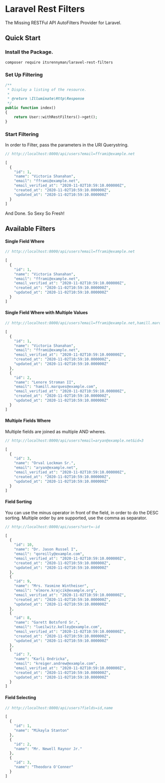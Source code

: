 # Laravel Rest Filters

The Missing RESTFul API AutoFilters Provider for Laravel.

## Quick Start

### Install the Package.

```bash
composer require itsrennyman/laravel-rest-filters
```

### Set Up Filtering

```php
/**
 * Display a listing of the resource.
 *
 * @return \Illuminate\Http\Response
 */
public function index()
{
    return User::withRestFilters()->get();
}
```

### Start Filtering

In order to Filter, pass the parameters in the URI Querystring.

```php
// http://localhost:8000/api/users?email=fframi@example.net

[
  {
    "id": 1,
    "name": "Victoria Shanahan",
    "email": "fframi@example.net",
    "email_verified_at": "2020-11-02T10:59:10.000000Z",
    "created_at": "2020-11-02T10:59:10.000000Z",
    "updated_at": "2020-11-02T10:59:10.000000Z"
  }
]
```

And Done. So Sexy So Fresh!

## Available Filters

#### Single Field Where

```php
// http://localhost:8000/api/users?email=fframi@example.net

[
  {
    "id": 1,
    "name": "Victoria Shanahan",
    "email": "fframi@example.net",
    "email_verified_at": "2020-11-02T10:59:10.000000Z",
    "created_at": "2020-11-02T10:59:10.000000Z",
    "updated_at": "2020-11-02T10:59:10.000000Z"
  }
]
```

#### Single Field Where with Multiple Values

```php
// http://localhost:8000/api/users?email=fframi@example.net,hamill.marques@example.com

[
  {
    "id": 1,
    "name": "Victoria Shanahan",
    "email": "fframi@example.net",
    "email_verified_at": "2020-11-02T10:59:10.000000Z",
    "created_at": "2020-11-02T10:59:10.000000Z",
    "updated_at": "2020-11-02T10:59:10.000000Z"
  },
  {
    "id": 2,
    "name": "Lenore Stroman II",
    "email": "hamill.marques@example.com",
    "email_verified_at": "2020-11-02T10:59:10.000000Z",
    "created_at": "2020-11-02T10:59:10.000000Z",
    "updated_at": "2020-11-02T10:59:10.000000Z"
  }
]
```

#### Multiple Fields Where
Multiple fields are joined as multiple AND wheres.

```php
// http://localhost:8000/api/users?email=aryan@example.net&id=3

[
  {
    "id": 3,
    "name": "Orval Lockman Sr.",
    "email": "aryan@example.net",
    "email_verified_at": "2020-11-02T10:59:10.000000Z",
    "created_at": "2020-11-02T10:59:10.000000Z",
    "updated_at": "2020-11-02T10:59:10.000000Z"
  }
]

```

#### Field Sorting
You can use the minus operator in front of the field, in order to do the DESC sorting.
Multiple order by are supported, use the comma as separator.

```php
// http://localhost:8000/api/users?sort=-id

[
  {
    "id": 10,
    "name": "Dr. Jason Russel I",
    "email": "qoreilly@example.com",
    "email_verified_at": "2020-11-02T10:59:10.000000Z",
    "created_at": "2020-11-02T10:59:10.000000Z",
    "updated_at": "2020-11-02T10:59:10.000000Z"
  },
  {
    "id": 9,
    "name": "Mrs. Yasmine Wintheiser",
    "email": "elmore.krajcik@example.org",
    "email_verified_at": "2020-11-02T10:59:10.000000Z",
    "created_at": "2020-11-02T10:59:10.000000Z",
    "updated_at": "2020-11-02T10:59:10.000000Z"
  },
  {
    "id": 8,
    "name": "Garett Botsford Sr.",
    "email": "lueilwitz.kelley@example.com",
    "email_verified_at": "2020-11-02T10:59:10.000000Z",
    "created_at": "2020-11-02T10:59:10.000000Z",
    "updated_at": "2020-11-02T10:59:10.000000Z"
  },
  {
    "id": 7,
    "name": "Karli Ondricka",
    "email": "kreiger.andrew@example.com",
    "email_verified_at": "2020-11-02T10:59:10.000000Z",
    "created_at": "2020-11-02T10:59:10.000000Z",
    "updated_at": "2020-11-02T10:59:10.000000Z"
  }
]
```

#### Field Selecting

```php
// http://localhost:8000/api/users?fields=id,name

[
  {
    "id": 1,
    "name": "Mikayla Stanton"
  },
  {
    "id": 2,
    "name": "Mr. Newell Raynor Jr."
  },
  {
    "id": 3,
    "name": "Theodora O'Conner"
  }
]
```
